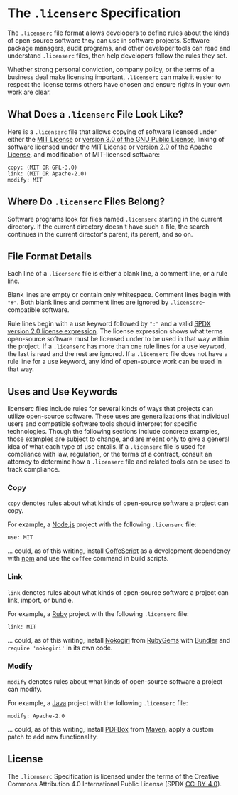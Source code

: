The `.licenserc` Specification
==============================
The `.licenserc` file format allows developers to define rules about the kinds of open-source software they can use in software projects. Software package managers, audit programs, and other developer tools can read and understand `.licenserc` files, then help developers follow the rules they set.

Whether strong personal conviction, company policy, or the terms of a business deal make licensing important, `.licenserc` can make it easier to respect the license terms others have chosen and ensure rights in your own work are clear.

What Does a `.licenserc` File Look Like?
----------------------------------------
Here is a `.licenserc` file that allows copying of software licensed under either the [MIT License][MIT] or [version 3.0 of the GNU Public License][GPL-3.0], linking of software licensed under the MIT License or [version 2.0 of the Apache License][Apache-2.0], and modification of MIT-licensed software:

    copy: (MIT OR GPL-3.0)
    link: (MIT OR Apache-2.0)
    modify: MIT

Where Do `.licenserc` Files Belong?
-----------------------------------
Software programs look for files named `.licenserc` starting in the current directory. If the current directory doesn't have such a file, the search continues in the current director's parent, its parent, and so on.

File Format Details
-------------------
Each line of a `.licenserc` file is either a blank line, a comment line, or a rule line.

Blank lines are empty or contain only whitespace. Comment lines begin with `"#"`. Both blank lines and comment lines are ignored by `.licenserc`-compatible software.

Rule lines begin with a use keyword followed by `":"` and a valid [SPDX version 2.0 license expression][SPDX]. The license expression shows what terms open-source software must be licensed under to be used in that way within the project. If a `.licenserc` has more than one rule lines for a use keyword, the last is read and the rest are ignored. If a `.licenserc` file does not have a rule line for a use keyword, any kind of open-source work can be used in that way.

Uses and Use Keywords
---------------------
licenserc files include rules for several kinds of ways that projects can utilize open-source software. These uses are generalizations that individual users and compatible software tools should interpret for specific technologies. Though the following sections include concrete examples, those examples are subject to change, and are meant only to give a general idea of what each type of use entails. If a `.licenserc` file is used for compliance with law, regulation, or the terms of a contract, consult an attorney to determine how a `.licenserc` file and related tools can be used to track compliance.

### Copy
`copy` denotes rules about what kinds of open-source software a project can copy.

For example, a [Node.js][Node.js] project with the following `.licenserc` file:

    use: MIT

... could, as of this writing, install [CoffeScript][CoffeeScript] as a development dependency with [npm][npm] and use the `coffee` command in build scripts.

### Link
`link` denotes rules about what kinds of open-source software a project can link, import, or bundle.

For example, a [Ruby][Ruby] project with the following `.licenserc` file:

    link: MIT

... could, as of this writing, install [Nokogiri][Nokogiri] from [RubyGems][RubyGems] with [Bundler][Bundler] and `require 'nokogiri'` in its own code.

### Modify
`modify` denotes rules about what kinds of open-source software a project can modify.

For example, a [Java][Java] project with the following `.licenserc` file:

    modify: Apache-2.0

... could, as of this writing, install [PDFBox][PDFBox] from [Maven][Maven], apply a custom patch to add new functionality.

License
-------
The `.licenserc` Specification is licensed under the terms of the Creative Commons Attribution 4.0 International Public License (SPDX [CC-BY-4.0][CC-BY-4.0]).

[Apache-2.0]: http://spdx.org/licenses/Apache-2.0

[Bundler]: http://bundler.io

[CC-BY-4.0]: http://spdx.org/licenses/CC-BY-4.0

[CoffeeScript]: http://coffeescript.org

[GPL-3.0]: http://spdx.org/licenses/GPL-3.0

[Java]: http://en.wikipedia.org/wiki/Java_%28programming_language%29

[Maven]: https://maven.apache.org

[MIT]: http://spdx.org/licenses/MIT

[Node.js]: https://nodejs.org

[Nokogiri]: http://www.nokogiri.org

[npm]: http://npmjs.com

[PDFBox]: https://pdfbox.apache.org

[Ruby]: https://www.ruby-lang.org

[RubyGems]: http://rubygems.org

[SPDX]: http://spdx.org/SPDX-specifications/spdx-version-2.0
